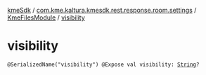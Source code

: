 [kmeSdk](../../index.md) / [com.kme.kaltura.kmesdk.rest.response.room.settings](../index.md) / [KmeFilesModule](index.md) / [visibility](./visibility.md)

# visibility

`@SerializedName("visibility") @Expose val visibility: `[`String`](https://kotlinlang.org/api/latest/jvm/stdlib/kotlin/-string/index.html)`?`